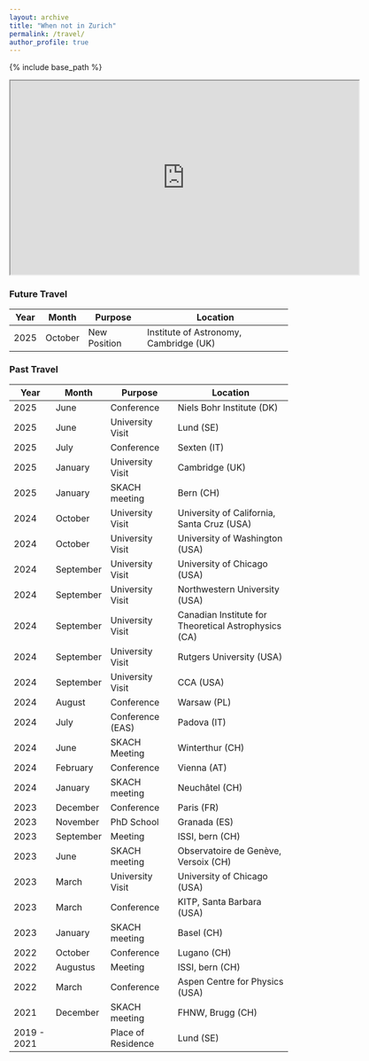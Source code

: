 ```yaml
---
layout: archive
title: "When not in Zurich"
permalink: /travel/
author_profile: true
---
```

{% include base_path %}


<iframe src="https://www.google.com/maps/d/u/0/embed?mid=1ZKnNdpG1xGxX38uU4W9DiwEte-9hz8g&ehbc=2E312F&noprof=1" width="630" height="350"></iframe> 


### Future Travel
<div class="tg-wrap"><table>
<thead>
  <tr>
    <th>Year</th>
    <th>Month</th>
    <th>Purpose</th>
    <th>Location</th>
  </tr>
</thead>
<tbody>
  <tr>
    <td>2025 </td>
    <td>October </td>
    <td>New Position </td>
    <td>Institute of Astronomy, Cambridge (UK) </td>
  </tr>
</tbody>
</table></div>

### Past Travel

<div class="tg-wrap"><table>
<thead>
  <tr>
    <th>Year</th>
    <th>Month</th>
    <th>Purpose</th>
    <th>Location</th>
  </tr>
</thead>
<tbody>
   <tr>
    <td>2025 </td>
    <td>June </td>
    <td>Conference </td>
    <td>Niels Bohr Institute (DK) </td>
  </tr>
  <tr>
    <td>2025 </td>
    <td>June </td>
    <td>University Visit </td>
    <td>Lund (SE) </td>
  </tr>
    <tr>
    <td>2025 </td>
    <td>July </td>
    <td>Conference </td>
    <td>Sexten (IT) </td>
  </tr>
  <tr>
    <td>2025 </td>
    <td>January </td>
    <td>University Visit </td>
    <td>Cambridge (UK) </td>
  </tr>
  <tr>
    <td>2025 </td>
    <td>January </td>
    <td>SKACH meeting </td>
    <td>Bern (CH) </td>
  </tr>
  <tr>
    <td>2024</td>
    <td>October</td>
    <td>University Visit</td>
    <td>University of California, Santa Cruz (USA)</td>
  </tr>
  <tr>
    <td>2024</td>
    <td>October</td>
    <td>University Visit</td>
    <td>University of Washington (USA)</td>
  </tr>
  <tr>
    <td>2024</td>
    <td>September</td>
    <td>University Visit</td>
    <td>University of Chicago (USA)</td>
  </tr>
  <tr>
    <td>2024</td>
    <td>September</td>
    <td>University Visit</td>
    <td>Northwestern University (USA)</td>
  </tr>
  <tr>
    <td>2024</td>
    <td>September</td>
    <td>University Visit</td>
    <td>Canadian Institute for Theoretical Astrophysics (CA)</td>
  </tr>
  <tr>
    <td>2024</td>
    <td>September</td>
    <td>University Visit</td>
    <td>Rutgers University (USA)</td>
  </tr>
  <tr>
    <td>2024</td>
    <td>September</td>
    <td>University Visit</td>
    <td>CCA (USA)</td>
  </tr>
  <tr>
    <td>2024</td>
    <td>August</td>
    <td>Conference</td>
    <td>Warsaw (PL)</td>
  </tr>
  <tr>
    <td>2024</td>
    <td>July</td>
    <td>Conference (EAS)</td>
    <td>Padova (IT)</td>
  </tr>
  <tr>
    <td>2024</td>
    <td>June</td>
    <td>SKACH Meeting</td>
    <td>Winterthur (CH)</td>
  </tr>
  <tr>
    <td>2024</td>
    <td>February</td>
    <td>Conference</td>
    <td>Vienna (AT)</td>
  </tr>
  <tr>
    <td>2024</td>
    <td>January</td>
    <td>SKACH meeting</td>
    <td>Neuchâtel (CH)</td>
  </tr>
  <tr>
    <td>2023</td>
    <td>December</td>
    <td>Conference</td>
    <td>Paris (FR)</td>
  </tr>
  <tr>
    <td>2023</td>
    <td>November</td>
    <td>PhD School</td>
    <td>Granada (ES)</td>
  </tr>
  <tr>
    <td>2023</td>
    <td>September</td>
    <td>Meeting</td>
    <td>ISSI, bern (CH)</td>
  </tr>
  <tr>
    <td>2023</td>
    <td>June</td>
    <td>SKACH meeting</td>
    <td>Observatoire de Genève, Versoix (CH)</td>
  </tr>
  <tr>
    <td>2023</td>
    <td>March</td>
    <td>University Visit</td>
    <td>University of Chicago (USA)</td>
  </tr>
  <tr>
    <td>2023</td>
    <td>March</td>
    <td>Conference</td>
    <td>KITP, Santa Barbara (USA)</td>
  </tr>
  <tr>
    <td>2023</td>
    <td>January</td>
    <td>SKACH meeting</td>
    <td>Basel (CH)</td>
  </tr>
  <tr>
    <td>2022</td>
    <td>October</td>
    <td>Conference</td>
    <td>Lugano (CH)</td>
  </tr>
  <tr>
    <td>2022</td>
    <td>Augustus</td>
    <td>Meeting</td>
    <td>ISSI, bern (CH)</td>
  </tr>
  <tr>
    <td>2022</td>
    <td>March</td>
    <td>Conference</td>
    <td>Aspen Centre for Physics (USA)</td>
  </tr>
  <tr>
    <td>2021</td>
    <td>December</td>
    <td>SKACH meeting</td>
    <td>FHNW, Brugg (CH)</td>
  </tr>
  <tr>
    <td>2019 - 2021</td>
    <td></td>
    <td>Place of Residence</td>
    <td>Lund (SE)</td>
  </tr>
</tbody>
</table></div>


